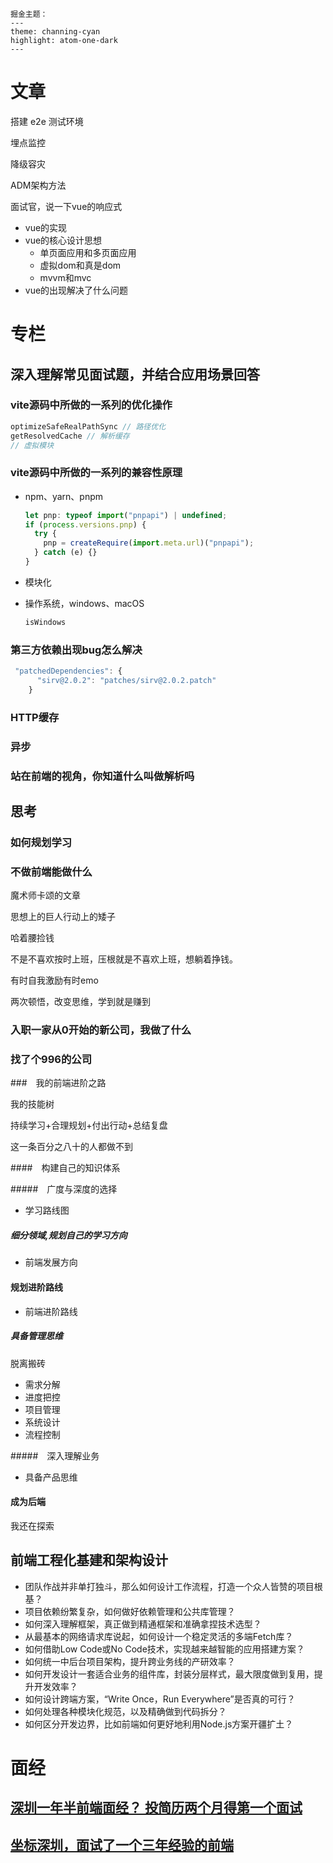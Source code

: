 

```
掘金主题： 
---
theme: channing-cyan
highlight: atom-one-dark
---
```

# 文章

搭建 e2e 测试环境

埋点监控

降级容灾

ADM架构方法

面试官，说一下vue的响应式

- vue的实现
- vue的核心设计思想
  - 单页面应用和多页面应用
  - 虚拟dom和真是dom
  - mvvm和mvc
- vue的出现解决了什么问题

# 专栏

## 深入理解常见面试题，并结合应用场景回答

### vite源码中所做的一系列的优化操作

```js
optimizeSafeRealPathSync // 路径优化
getResolvedCache // 解析缓存
// 虚拟模块    
```

### vite源码中所做的一系列的兼容性原理

- npm、yarn、pnpm

  ````js
  let pnp: typeof import("pnpapi") | undefined;
  if (process.versions.pnp) {
    try {
      pnp = createRequire(import.meta.url)("pnpapi");
    } catch (e) {}
  }
  ````

- 模块化

- 操作系统，windows、macOS

  ````js
  isWindows
  ````

### 第三方依赖出现bug怎么解决

````js
 "patchedDependencies": {
      "sirv@2.0.2": "patches/sirv@2.0.2.patch"
    }
````

### HTTP缓存

### 异步

### 站在前端的视角，你知道什么叫做解析吗

## 思考

### 如何规划学习

### 不做前端能做什么

魔术师卡颂的文章

思想上的巨人行动上的矮子

哈着腰捡钱

不是不喜欢按时上班，压根就是不喜欢上班，想躺着挣钱。

有时自我激励有时emo

两次顿悟，改变思维，学到就是赚到

### 入职一家从0开始的新公司，我做了什么

### 找了个996的公司

###　我的前端进阶之路

我的技能树

持续学习+合理规划+付出行动+总结复盘

这一条百分之八十的人都做不到

####　构建自己的知识体系

#####　广度与深度的选择

- 学习路线图

##### 细分领域,规划自己的学习方向

- 前端发展方向

#### 规划进阶路线

- 前端进阶路线

##### 具备管理思维

脱离搬砖

- 需求分解
- 进度把控
- 项目管理
- 系统设计
- 流程控制

#####　深入理解业务

- 具备产品思维

#### 成为后端

我还在探索

## 前端工程化基建和架构设计

- 团队作战并非单打独斗，那么如何设计工作流程，打造一个众人皆赞的项目根基？
- 项目依赖纷繁复杂，如何做好依赖管理和公共库管理？
- 如何深入理解框架，真正做到精通框架和准确拿捏技术选型？
- 从最基本的网络请求库说起，如何设计一个稳定灵活的多端Fetch库？
- 如何借助Low Code或No Code技术，实现越来越智能的应用搭建方案？
- 如何统一中后台项目架构，提升跨业务线的产研效率？
- 如何开发设计一套适合业务的组件库，封装分层样式，最大限度做到复用，提升开发效率？
- 如何设计跨端方案，“Write Once，Run Everywhere”是否真的可行？
- 如何处理各种模块化规范，以及精确做到代码拆分？
- 如何区分开发边界，比如前端如何更好地利用Node.js方案开疆扩土？

# 面经

## [深圳一年半前端面经？ 投简历两个月得第一个面试](https://juejin.cn/post/7239484016947724347)

## [坐标深圳，面试了一个三年经验的前端](https://juejin.cn/post/7271619706019774516)

